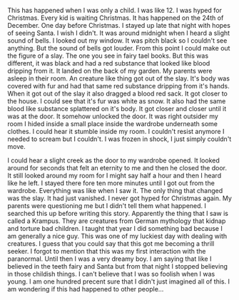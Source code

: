 This has happened when I was only a child. I was like 12. I was hyped for Christmas. Every kid is waiting Christmas. It has happened on the 24th of December. One day before Christmas. I stayed up late that night with hopes of seeing Santa. I wish I didn't. It was around midnight when I heard a slight sound of  bells. I looked out my window. It was pitch black so I couldn't see anything. But the sound of bells got louder. From this point I could make out the figure of a slay. The one you see in fairy tael books. But this was different, it was black and had a red substance that looked like blood dripping from it. It landed on the back of my garden. My parents were asleep in their room. An creature like thing got out of the slay. It's body was covered with fur and had that same red substance dripping from it's hands. When it got out of the slay it also dragged a blood red sack. It got closer to the house. I could see that it's fur was white as snow. It also had the same blood like substance splattered on it's body. It got closer and closer until it was at the door. It somehow unlocked the door. It was right outsider my room I hided inside a small place inside the wardrobe underneath some clothes. I could hear it stumble inside my room. I couldn't resist anymore I needed to scream but I couldn't. I was frozen in shock, I just simply couldn't  move.

 I could hear a slight creek as the door to my wardrobe opened. It looked around for seconds that felt an eternity to me and then he closed the door. It still looked around my room for I might say half a hour and then I heard like he left. I stayed there fore ten more minutes until I got out from the wardrobe. Everything was like when I saw it. The only thing that changed was the slay. It had just vanished. I never got hyped for Christmas again. My parents were questioning me but I didn't tell them what happened. I searched this up before writing this story. Apparently the thing that I saw is called a Krampus. They are creatures from German mythology that kidnap and torture bad children. I taught that year I did something bad because I am generally a nice guy. This was one of my luckiest day with dealing with creatures. I guess that you could say that this got me becoming a thrill seeker. I forgot to mention that this was my first interaction with the paranormal. Until then I was a very dreamy boy. I am saying that like I believed in the teeth fairy and Santa but from that night I stopped believing in those childish things. I can't believe that I was so foolish when I was young. I am one hundred precent sure that I didn't just imagined all of this. I am wondering if this had happened to other people...